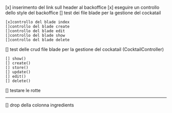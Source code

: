 
[x] inserimento del link sull header al backoffice
[x] eseguire un controllo dello style del backoffice
[] test dei file blade per la gestione del cockatail

    [x]controllo del blade index
    []controllo del blade create
    []controllo del blade edit
    []controllo del blade show
    []controllo del blade delete

[] test delle crud file blade per la gestione del cockatail (CocktailController)

    [] show()
    [] create()
    [] store()
    [] update()
    [] edit()
    [] delete()

[] testare le rotte

-----------------------------------------------------------------------------------

[] drop della colonna ingredients
